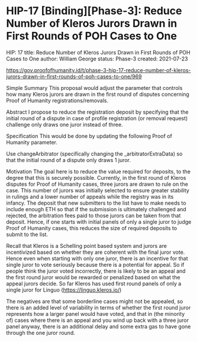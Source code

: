 # HIP-17 [Binding][Phase-3]: Reduce Number of Kleros Jurors Drawn in First Rounds of POH Cases to One
HIP: 17
title: Reduce Number of Kleros Jurors Drawn in First Rounds of POH Cases to One
author: William George
status: Phase-3
created: 2021-07-23

https://gov.proofofhumanity.id/t/phase-3-hip-17-reduce-number-of-kleros-jurors-drawn-in-first-rounds-of-poh-cases-to-one/969

Simple Summary
This proposal would adjust the parameter that controls how many Kleros jurors are drawn in the first round of disputes concerning Proof of Humanity registrations/removals.

Abstract
I propose to reduce the registration deposit by specifying that the initial round of a dispute in case of profile registration (or removal request) challenge only draws one juror instead of three.

Specification
This would be done by updating the following Proof of Humanity parameter.

Use changeArbitrator (specifically changing the _arbitratorExtraData) so that the initial round of a dispute only draws 1 juror.

Motivation
The goal here is to reduce the value required for deposits, to the degree that this is securely possible. Currently, in the first round of Kleros disputes for Proof of Humanity cases, three jurors are drawn to rule on the case. This number of jurors was initially selected to ensure greater stability in rulings and a lower number of appeals while the registry was in its infancy. The deposit that new submitters to the list have to make needs to include enough ETH so that if the submission is ultimately challenged and rejected, the arbitration fees paid to those jurors can be taken from that deposit. Hence, if one starts with initial panels of only a single juror to judge Proof of Humanity cases, this reduces the size of required deposits to submit to the list.

Recall that Kleros is a Schelling point based system and jurors are incentivized based on whether they are coherent with the final juror vote. Hence even when starting with only one juror, there is an incentive for that single juror to vote seriously because there is a potential for appeal. So if people think the juror voted incorrectly, there is likely to be an appeal and the first round juror would be rewarded or penalized based on what the appeal jurors decide. So far Kleros has used first round panels of only a single juror for Linguo (https://linguo.kleros.io/)

The negatives are that some borderline cases might not be appealed, so there is an added level of variability in terms of whether the first round juror represents how a larger panel would have voted, and that in (the minority of) cases where there is an appeal and you wind up back with a three juror panel anyway, there is an additional delay and some extra gas to have gone through the one juror round.
